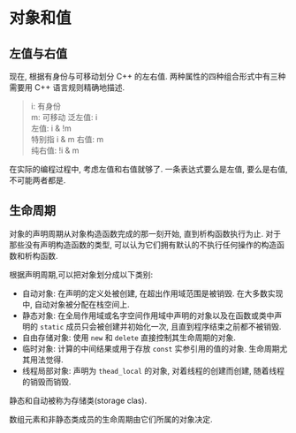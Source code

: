 # 对象和值

## 左值与右值

现在, 根据有身份与可移动划分 C++ 的左右值. 两种属性的四种组合形式中有三种需要用 C++ 语言规则精确地描述.
> i: 有身份  
> m: 可移动
> 泛左值: i  
> 左值: i & !m  
> 特别指  i & m
> 右值: m  
> 纯右值: !i & m  

在实际的编程过程中, 考虑左值和右值就够了. 一条表达式要么是左值, 要么是右值, 不可能两者都是.

## 生命周期

对象的声明周期从对象构造函数完成的那一刻开始, 直到析构函数执行为止. 对于那些没有声明构造函数的类型, 可以认为它们拥有默认的不执行任何操作的构造函数和析构函数.

根据声明周期,可以把对象划分成以下类别:

- 自动对象: 在声明的定义处被创建, 在超出作用域范围是被销毁. 在大多数实现中, 自动对象被分配在栈空间上.
- 静态对象: 在全局作用域或名字空间作用域中声明的对象以及在函数或类中声明的 `static` 成员只会被创建并初始化一次, 且直到程序结束之前都不被销毁.
- 自由存储对象: 使用 `new` 和 `delete` 直接控制其生命周期的对象.
- 临时对象: 计算的中间结果或用于存放 `const` 实参引用的值的对象. 生命周期尤其用法觉得.
- 线程局部对象: 声明为 `thead_local` 的对象, 对着线程的创建而创建, 随着线程的销毁而销毁.

静态和自动被称为存储类(storage clas).

数组元素和非静态类成员的生命周期由它们所属的对象决定.
